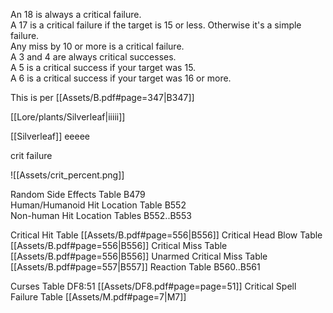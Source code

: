An 18 is always a critical failure.  
A 17 is a critical failure if the target is 15 or less. Otherwise it's a simple failure.  
Any miss by 10 or more is a critical failure.  
A 3 and 4 are always critical successes.  
A 5 is a critical success if your target was 15.  
A 6 is a critical success if your target was 16 or more.

This is per  [[Assets/B.pdf#page=347|B347]]

[[Lore/plants/Silverleaf|iiiii]]

[[Silverleaf]]
eeeee

crit failure


![[Assets/crit_percent.png]]


 
Random Side Effects Table B479  
Human/Humanoid Hit Location Table B552  
Non-human Hit Location Tables B552..B553  
 

Critical Hit Table [[Assets/B.pdf#page=556|B556]]
Critical Head Blow Table  [[Assets/B.pdf#page=556|B556]]
Critical Miss Table  [[Assets/B.pdf#page=556|B556]]
Unarmed Critical Miss Table [[Assets/B.pdf#page=557|B557]]
Reaction Table B560..B561  
  
Curses Table DF8:51  [[Assets/DF8.pdf#page=page=51]]
Critical Spell Failure Table  [[Assets/M.pdf#page=7|M7]] 
